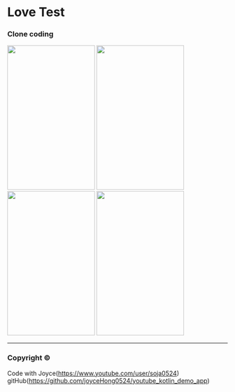 # Love Test

### Clone coding

<p float="left">
	<img src="https://user-images.githubusercontent.com/47289479/94244933-8a3fe380-ff54-11ea-8019-ece6bed330d3.JPG" width="200" height="330"/>
	<img src="https://user-images.githubusercontent.com/47289479/94245071-b65b6480-ff54-11ea-9677-13f946cb12ba.JPG" width="200" height="330"/>
	<img src="https://user-images.githubusercontent.com/47289479/94245096-bfe4cc80-ff54-11ea-8efe-0c2aed4a74d5.JPG" width="200" height="330"/>
	<img src="https://user-images.githubusercontent.com/47289479/94245106-c115f980-ff54-11ea-9957-7c28e347a98c.JPG" width="200" height="330"/>
</p>



<hr />

### Copyright ©  
Code with Joyce(https://www.youtube.com/user/soja0524)  
gitHub(https://github.com/joyceHong0524/youtube_kotlin_demo_app)  



